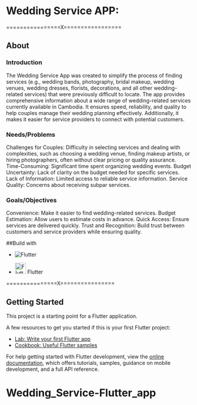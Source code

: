 # Wedding Service APP:

================X=================

## About 
### Introduction 
The Wedding Service App was created to simplify the process of finding services (e.g., wedding bands, photography, bridal makeup, wedding venues, wedding dresses, florists, decorations, and all other wedding-related services) that were previously difficult to locate. The app provides comprehensive information about a wide range of wedding-related services currently available in Cambodia. It ensures speed, reliability, and quality to help couples manage their wedding planning effectively. Additionally, it makes it easier for service providers to connect with potential customers.

### Needs/Problems 
Challenges for Couples: Difficulty in selecting services and dealing with complexities, such as choosing a wedding venue, finding makeup artists, or hiring photographers, often without clear pricing or quality assurance.
Time-Consuming: Significant time spent organizing wedding events.
Budget Uncertainty: Lack of clarity on the budget needed for specific services.
Lack of Information: Limited access to reliable service information.
Service Quality: Concerns about receiving subpar services.

### Goals/Objectives 
Convenience: Make it easier to find wedding-related services.
Budget Estimation: Allow users to estimate costs in advance.
Quick Access: Ensure services are delivered quickly.
Trust and Recognition: Build trust between customers and service providers while ensuring quality.


##Build with

* ![Flutter](https://raw.githubusercontent.com/danielcranney/readme-generator/main/public/icons/skills/flutter-colored.svg)

* <img src="https://raw.githubusercontent.com/danielcranney/readme-generator/main/public/icons/skills/flutter-colored.svg" alt="Flutter" width="30" height="30" /> Flutter
  
===============X================




## Getting Started

This project is a starting point for a Flutter application.

A few resources to get you started if this is your first Flutter project:

- [Lab: Write your first Flutter app](https://docs.flutter.dev/get-started/codelab)
- [Cookbook: Useful Flutter samples](https://docs.flutter.dev/cookbook)

For help getting started with Flutter development, view the
[online documentation](https://docs.flutter.dev/), which offers tutorials,
samples, guidance on mobile development, and a full API reference.
# Wedding_Service-Flutter_app

